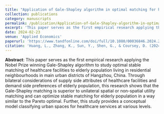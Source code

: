 ```yaml
---
title: "Application of Gale-Shapley algorithm in optimal matching for healthcare facilities to elderly population: the case of Hangzhou, China"
collection: publications
category: manuscripts
permalink: /publication/Application-of-Gale-Shapley-algorithm-in-optimal-matching-for-healthcare-facilities-to-elderly-population-the-case-of-Hangzhou-China
excerpt: 'This paper serves as the first empirical research applying the Nobel Prize winning Gale-Shapley algorithm to study optimal stable matching of healthcare facilities to residential neighbourhoods.'
date: 2024-02-23
venue: 'Applied Economics'
paperurl: 'https://www.tandfonline.com/doi/full/10.1080/00036846.2024.2320175'
citation: 'Huang, L., Zhang, K., Sun, Y., Shen, G., & Coursey, D. (2024). Application of Gale-Shapley Algorithm in Optimal Matching for Healthcare Facilities to Elderly Population: The Case of Hangzhou, China. Applied Economics, 1–12. https://doi.org/10.1080/00036846.2024.2320175.'
---
```


**Abstract**: This paper serves as the first empirical research applying the Nobel Prize winning Gale-Shapley algorithm to study optimal stable matching of healthcare facilities to elderly population living in residential neighbourhoods in main urban districts of Hangzhou, China. Through bilateral considerations of supply side attributes of healthcare facilities and demand side preferences of elderly population, this research shows that the Gale-Shapley matching is superior to unilateral spatial or non-spatial utility matching and can optimize stable matching for elderly population in a way similar to the Pareto optimal. Further, this study provides a conceptual model classifying urban spaces for healthcare services at various levels.
